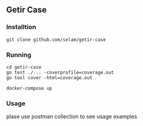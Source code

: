 <!--
 Copyright (C) 2023 Timu Eren
 
 This file is part of getir-case.
-->

## Getir Case

### Installtion

```
git clone github.com/selam/getir-case
```

### Running
```
cd getir-case
go test ./... -coverprofile=coverage.out 
go tool cover -html=coverage.out

docker-compose up
```

### Usage

plase use postman collection to see usage examples


